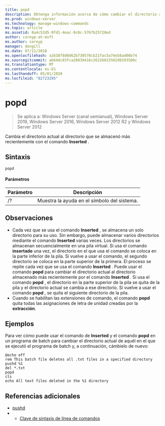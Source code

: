 ```yaml
---
title: popd
description: Obtenga información acerca de cómo cambiar el directorio al directorio que se almacenó más recientemente con el comando Inserted.
ms.prod: windows-server
ms.technology: manage-windows-commands
ms.topic: article
ms.assetid: 8a4c52d5-9fd1-4eac-9c0c-5767b25728ed
author: coreyp-at-msft
ms.author: coreyp
manager: dongill
ms.date: 07/11/2018
ms.openlocfilehash: a1638f8d0d62b730578cb21fac5a74e58ad06b74
ms.sourcegitcommit: ab64dc83fca28039416c26226815502d0193500c
ms.translationtype: MT
ms.contentlocale: es-ES
ms.lasthandoff: 05/01/2020
ms.locfileid: "82723295"
---
```

# <a name="popd"></a>popd

> Se aplica a: Windows Server (canal semianual), Windows Server 2019, Windows Server 2016, Windows Server 2012 R2 y Windows Server 2012

Cambia el directorio actual al directorio que se almacenó más recientemente con el comando **Inserted** .


## <a name="syntax"></a>Sintaxis
```
popd
```

#### <a name="parameters"></a>Parámetros
|Parámetro|Descripción|
|-------|--------|
|/?|Muestra la ayuda en el símbolo del sistema.|

## <a name="remarks"></a>Observaciones
-   Cada vez que se usa el comando **Inserted** , se almacena un solo directorio para su uso. Sin embargo, puede almacenar varios directorios mediante el comando **Inserted** varias veces.
    Los directorios se almacenan secuencialmente en una pila virtual. Si usa el comando **insertado** una vez, el directorio en el que usa el comando se coloca en la parte inferior de la pila. Si vuelve a usar el comando, el segundo directorio se coloca en la parte superior de la primera. El proceso se repite cada vez que se usa el comando **Inserted** .
    Puede usar el comando **popd** para cambiar el directorio actual al directorio almacenado más recientemente por el comando **Inserted** . Si usa el comando **popd** , el directorio en la parte superior de la pila se quita de la pila y el directorio actual se cambia a ese directorio. Si vuelve a usar el comando **popd** , se quita el siguiente directorio de la pila.
-   Cuando se habilitan las extensiones de comando, el comando **popd** quita todas las asignaciones de letra de unidad creadas por la **extracción**.

## <a name="examples"></a><a name="BKMK_examples"></a>Ejemplos
Para ver cómo puede usar el comando de **Inserted** y el comando **popd** en un programa de batch para cambiar el directorio actual de aquél en el que se ejecutó el programa de batch y, a continuación, cámbielo de nuevo:

```
@echo off
rem This batch file deletes all .txt files in a specified directory
pushd %1
del *.txt
popd
cls
echo All text files deleted in the %1 directory
```

## <a name="additional-references"></a>Referencias adicionales
-   [pushd](pushd.md)
-   - [Clave de sintaxis de línea de comandos](command-line-syntax-key.md)


